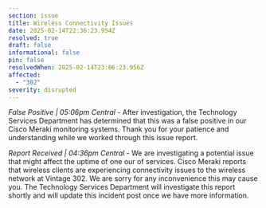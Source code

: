 ```yaml
---
section: issue
title: Wireless Connectivity Issues
date: 2025-02-14T22:36:23.954Z
resolved: true
draft: false
informational: false
pin: false
resolvedWhen: 2025-02-14T23:06:23.956Z
affected:
  - "302"
severity: disrupted
---
```

*False Positive | 05:06pm Central* - After investigation, the Technology Services Department has determined that this was a false positive in our Cisco Meraki monitoring systems. Thank you for your patience and understanding while we worked through this issue report.

*Report Received | 04:36pm Central* - We are investigating a potential issue that might affect the uptime of one our of services. Cisco Meraki reports that wireless clients are experiencing connectivity issues to the wireless network at Vintage 302. We are sorry for any inconvenience this may cause you. The Technology Services Department will investigate this report shortly and will update this incident post once we have more information.
